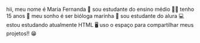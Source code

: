 hii, meu nome é Maria Fernanda 💋
sou estudante do ensino médio 🫶🏻
tenho 15 anos 🫧
meu sonho é ser bióloga marinha 🧬
sou estudante do alura 💻
estou estudando atualmente HTML 🖥
uso o espaço para compartilhar meus projetos!! 😁
